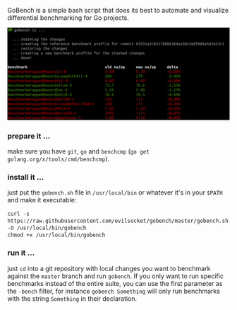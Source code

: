GoBench is a simple bash script that does its best to automate and visualize differential benchmarking for Go projects.

![sshot](https://raw.githubusercontent.com/evilsocket/gobench/master/screenshot.png)

### prepare it ...

make sure you have `git`, `go` and `benchcmp` (`go get golang.org/x/tools/cmd/benchcmp`).

### install it ...

just put the `gobench.sh` file in `/usr/local/bin` or whatever it's in your `$PATH` and make it executable:

```shell
curl -s https://raw.githubusercontent.com/evilsocket/gobench/master/gobench.sh -O /usr/local/bin/gobench
chmod +x /usr/local/bin/gobench
```

### run it ...

just `cd` into a git repository with local changes you want to benchmark against the `master` branch and run `gobench`. If you only want to 
run specific benchmarks instead of the entire suite, you can use the first parameter as the `-bench` filter, for instance `gobench Something` will only run benchmarks with the string `Something` in their declaration.

